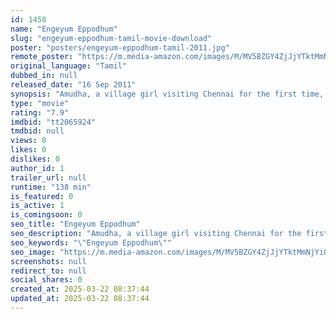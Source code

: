 ```yaml
---
id: 1458
name: "Engeyum Eppodhum"
slug: "engeyum-eppodhum-tamil-movie-download"
poster: "posters/engeyum-eppodhum-tamil-2011.jpg"
remote_poster: "https://m.media-amazon.com/images/M/MV5BZGY4ZjJjYTktMmNjYi00ODA0LThmMzMtYzU0MDNhMzg0ZDA3XkEyXkFqcGdeQXVyMTEzNzg0Mjkx._V1_SX300.jpg"
original_language: "Tamil"
dubbed_in: null
released_date: "16 Sep 2011"
synopsis: "Amudha, a village girl visiting Chennai for the first time, falls in love with Gautham, a stranger, who shows her around the city. Kathiresan, a metal worker, is infatuated by Manimegalai, a nurse."
type: "movie"
rating: "7.9"
imdbid: "tt2065924"
tmdbid: null
views: 0
likes: 0
dislikes: 0
author_id: 1
trailer_url: null
runtime: "138 min"
is_featured: 0
is_active: 1
is_comingsoon: 0
seo_title: "Engeyum Eppodhum"
seo_description: "Amudha, a village girl visiting Chennai for the first time, falls in love with Gautham, a stranger, who shows her around the city. Kathiresan, a metal worker, is infatuated by Manimegalai, a nurse."
seo_keywords: "\"Engeyum Eppodhum\""
seo_image: "https://m.media-amazon.com/images/M/MV5BZGY4ZjJjYTktMmNjYi00ODA0LThmMzMtYzU0MDNhMzg0ZDA3XkEyXkFqcGdeQXVyMTEzNzg0Mjkx._V1_SX300.jpg"
screenshots: null
redirect_to: null
social_shares: 0
created_at: 2025-03-22 08:37:44
updated_at: 2025-03-22 08:37:44
---
```


